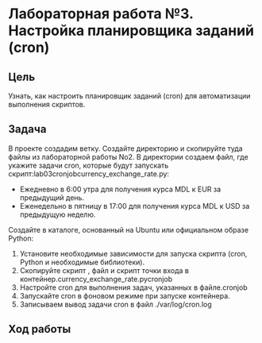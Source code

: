 # Лабораторная работа №3. Настройка планировщика заданий (cron)

## Цель
Узнать, как настроить планировщик заданий (cron) для автоматизации выполнения скриптов.

## Задача
В проекте создадим ветку. Создайте директорию и скопируйте туда файлы из лабораторной работы No2. В директории создаем файл, где укажите задачи cron, которые будут запускать скрипт:lab03cronjobcurrency_exchange_rate.py:
- Ежедневно в 6:00 утра для получения курса MDL к EUR за предыдущий день.
- Еженедельно в пятницу в 17:00 для получения курса MDL к USD за предыдущую неделю.
  
Создайте в каталоге, основанный на Ubuntu или официальном образе Python:
1. Установите необходимые зависимости для запуска скрипта (cron, Python и необходимые библиотеки).
2. Скопируйте скрипт , файл и скрипт точки входа в контейнер.currency_exchange_rate.pycronjob
3. Настройте cron для выполнения задач, указанных в файле.cronjob
4. Запускайте cron в фоновом режиме при запуске контейнера.
5. Записываем вывод задачи cron в файл ./var/log/cron.log

## Ход работы
